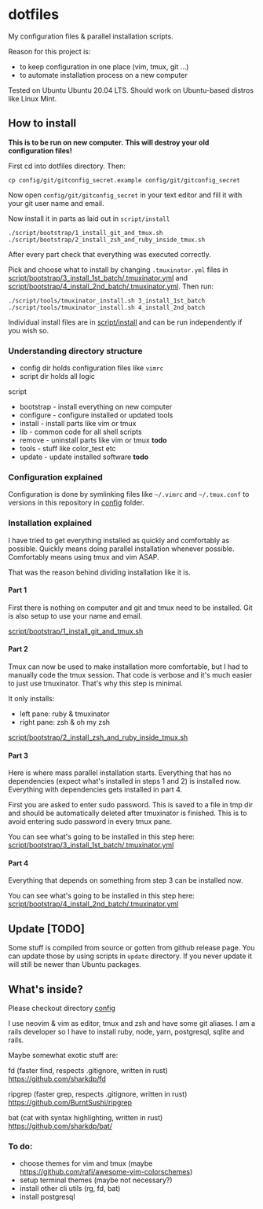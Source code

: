 # dotfiles

My configuration files & parallel installation scripts.

Reason for this project is:
  * to keep configuration in one place (vim, tmux, git ...)
  * to automate installation process on a new computer

Tested on Ubuntu Ubuntu 20.04 LTS. Should work on Ubuntu-based distros like Linux Mint.

## How to install

**This is to be run on new computer.**
**This will destroy your old configuration files!**

First cd into dotfiles directory.
Then:

    cp config/git/gitconfig_secret.example config/git/gitconfig_secret

Now open `config/git/gitconfig_secret` in your text editor and fill it with your git user name and email.

Now install it in parts as laid out in `script/install`

    ./script/bootstrap/1_install_git_and_tmux.sh
    ./script/bootstrap/2_install_zsh_and_ruby_inside_tmux.sh

After every part check that everything was executed correctly.

Pick and choose what to install by changing `.tmuxinator.yml` files in
[script/bootstrap/3_install_1st_batch/.tmuxinator.yml](script/bootstrap/3_install_1st_batch/.tmuxinator.yml) and
[script/bootstrap/4_install_2nd_batch/.tmuxinator.yml](script/bootstrap/4_install_2nd_batch/.tmuxinator.yml). Then run:

    ./script/tools/tmuxinator_install.sh 3_install_1st_batch
    ./script/tools/tmuxinator_install.sh 4_install_2nd_batch

Individual install files are in [script/install](script/install)
and can be run independently if you wish so.

### Understanding directory structure

* config dir holds configuration files like `vimrc`
* script dir holds all logic

script
* bootstrap  - install everything on new computer
* configure  - configure installed or updated tools
* install    - install parts like vim or tmux
* lib        - common code for all shell scripts
* remove     - uninstall parts like vim or tmux **todo**
* tools      - stuff like color_test etc
* update     - update installed software **todo**


### Configuration explained

Configuration is done by symlinking files like `~/.vimrc` and `~/.tmux.conf` to versions in this repository in [config](config) folder.

### Installation explained

I have tried to get everything installed as quickly and comfortably as possible. Quickly means doing parallel installation whenever possible. Comfortably means using tmux and vim ASAP.

That was the reason behind dividing installation like it is.

#### Part 1

First there is nothing on computer and git and tmux need to be installed. Git is also setup to use your name and email.

[script/bootstrap/1_install_git_and_tmux.sh](script/bootstrap/1_install_git_and_tmux.sh)

#### Part 2

Tmux can now be used to make installation more comfortable, but I had to
manually code the tmux session. That code is verbose and it's much easier to just use tmuxinator. That's why this step is minimal.

It only installs: 
  - left pane: ruby & tmuxinator
  - right pane: zsh & oh my zsh

[script/bootstrap/2_install_zsh_and_ruby_inside_tmux.sh](script/bootstrap/2_install_zsh_and_ruby_inside_tmux.sh)

#### Part 3

Here is where mass parallel installation starts. Everything that has no dependencies (expect what's installed in steps 1 and 2) is installed now.
Everything with dependencies gets installed in part 4.

First you are asked to enter sudo password. This is saved to a file in tmp dir and should be automatically deleted after tmuxinator is finished. This is to avoid entering sudo password in every tmux pane.

You can see what's going to be installed in this step here:
[script/bootstrap/3_install_1st_batch/.tmuxinator.yml](script/bootstrap/3_install_1st_batch/.tmuxinator.yml)

#### Part 4

Everything that depends on something from step 3 can be installed now.

You can see what's going to be installed in this step here:
[script/bootstrap/4_install_2nd_batch/.tmuxinator.yml](script/bootstrap/4_install_2nd_batch/.tmuxinator.yml)


## Update [TODO]

Some stuff is compiled from source or gotten from github release page. You can update those by using scripts in `update` directory.
If you never update it will still be newer than Ubuntu packages.

## What's inside?

Please checkout directory [config](config)

I use neovim & vim as editor, tmux and zsh and have some git aliases.
I am a rails developer so I have to install ruby, node, yarn, postgresql, sqlite and rails.

Maybe somewhat exotic stuff are:

fd (faster find, respects .gitignore, written in rust)
https://github.com/sharkdp/fd

ripgrep (faster grep, respects .gitignore, written in rust)
https://github.com/BurntSushi/ripgrep

bat (cat with syntax highlighting, written in rust)
https://github.com/sharkdp/bat/

### To do:

* choose themes for vim and tmux (maybe https://github.com/rafi/awesome-vim-colorschemes)
* setup terminal themes (maybe not necessary?)
* install other cli utils (rg, fd, bat)
* install postgresql

